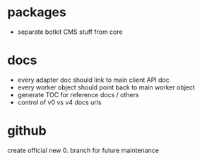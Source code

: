 # packages

* separate botkit CMS stuff from core


# docs

* every adapter doc should link to main client API doc
* every worker object should point back to main worker object
* generate TOC for reference docs / others
* control of v0 vs v4 docs urls

# github

create official new 0. branch for future maintenance

